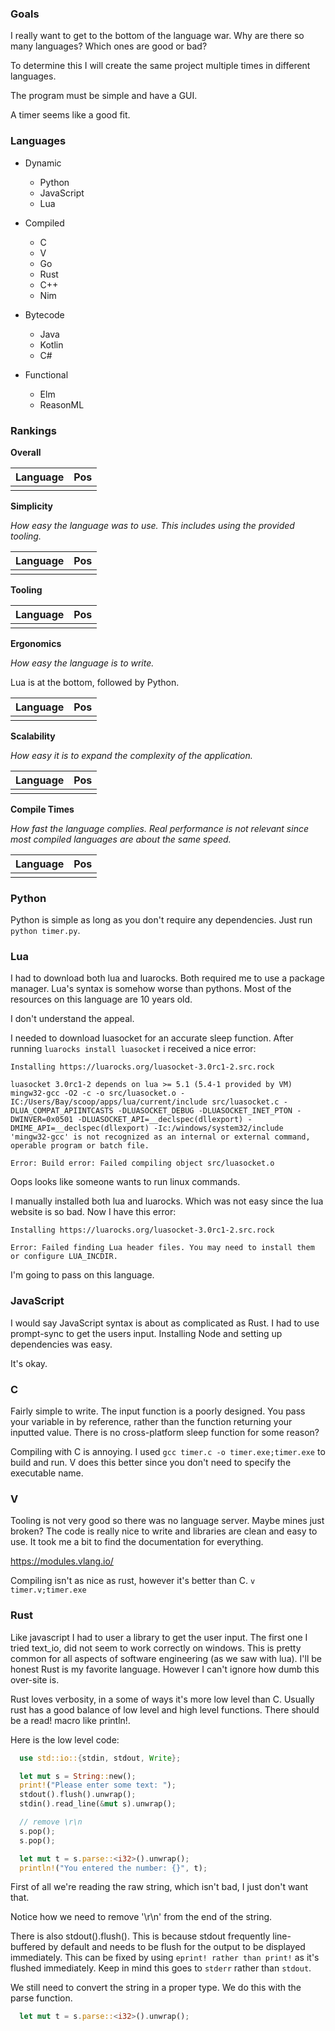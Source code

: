 ### Goals
I really want to get to the bottom of the language war. 
Why are there so many languages? 
Which ones are good or bad?

To determine this I will create the same project multiple times in different languages.

The program must be simple and have a GUI.

A timer seems like a good fit.

### Languages

- Dynamic
  - Python
  - JavaScript
  - Lua

- Compiled
  - C
  - V
  - Go
  - Rust
  - C++
  - Nim

- Bytecode
  - Java
  - Kotlin
  - C#

- Functional
  - Elm
  - ReasonML  


### Rankings

**Overall**

| Language | Pos |
|----------|-----|
|          |     |

**Simplicity**

*How easy the language was to use. This includes using the provided tooling.*

| Language | Pos |
|----------|-----|
|          |     |

**Tooling**

| Language | Pos |
|----------|-----|
|          |     |

**Ergonomics**

*How easy the language is to write.*

Lua is at the bottom, followed by Python.

| Language | Pos |
|----------|-----|
|          |     |

**Scalability**

*How easy it is to expand the complexity of the application.*

| Language | Pos |
|----------|-----|
|          |     |

**Compile Times**

*How fast the language complies. Real performance is not relevant since most compiled languages are about the same speed.*

| Language | Pos |
|----------|-----|
|          |     |

### Python
Python is simple as long as you don't require any dependencies.
Just run `python timer.py`.


### Lua
I had to download both lua and luarocks. 
Both required me to use a package manager.
Lua's syntax is somehow worse than pythons. 
Most of the resources on this language are 10 years old.

I don't understand the appeal.

I needed to download luasocket for an accurate sleep function.
After running `luarocks install luasocket` i received a nice error:
```
Installing https://luarocks.org/luasocket-3.0rc1-2.src.rock

luasocket 3.0rc1-2 depends on lua >= 5.1 (5.4-1 provided by VM)
mingw32-gcc -O2 -c -o src/luasocket.o -IC:/Users/Bay/scoop/apps/lua/current/include src/luasocket.c -DLUA_COMPAT_APIINTCASTS -DLUASOCKET_DEBUG -DLUASOCKET_INET_PTON -DWINVER=0x0501 -DLUASOCKET_API=__declspec(dllexport) -DMIME_API=__declspec(dllexport) -Ic:/windows/system32/include
'mingw32-gcc' is not recognized as an internal or external command,
operable program or batch file.

Error: Build error: Failed compiling object src/luasocket.o
```

Oops looks like someone wants to run linux commands.

I manually installed both lua and luarocks. Which was not easy since the lua website is so bad.
Now I have this error:

```
Installing https://luarocks.org/luasocket-3.0rc1-2.src.rock

Error: Failed finding Lua header files. You may need to install them or configure LUA_INCDIR.
```

I'm going to pass on this language. 

### JavaScript

I would say JavaScript syntax is about as complicated as Rust. 
I had to use prompt-sync to get the users input.
Installing Node and setting up dependencies was easy.

It's okay.

### C
Fairly simple to write. The input function is a poorly designed. 
You pass your variable in by reference, rather than the function returning your inputted value. 
There is no cross-platform sleep function for some reason?

Compiling with C is annoying. I used `gcc timer.c -o timer.exe;timer.exe` to build and run.
V does this better since you don't need to specify the executable name.

### V 

Tooling is not very good so there was no language server. Maybe mines just broken?
The code is really nice to write and libraries are clean and easy to use.
It took me a bit to find the documentation for everything.

https://modules.vlang.io/

Compiling isn't as nice as rust, however it's better than C.
`v timer.v;timer.exe`

### Rust

Like javascript I had to user a library to get the user input.
The first one I tried text_io, did not seem to work correctly on windows. 
This is pretty common for all aspects of software engineering (as we saw with lua). 
I'll be honest Rust is my favorite language. However I can't ignore how dumb this over-site is.

Rust loves verbosity, in a some of ways it's more low level than C.
Usually rust has a good balance of low level and high level functions.
There should be a read! macro like println!.

Here is the low level code:
```rust
  use std::io::{stdin, stdout, Write};

  let mut s = String::new();
  print!("Please enter some text: ");
  stdout().flush().unwrap();
  stdin().read_line(&mut s).unwrap();

  // remove \r\n
  s.pop();
  s.pop();

  let mut t = s.parse::<i32>().unwrap();
  println!("You entered the number: {}", t);
```

First of all we're reading the raw string, which isn't bad, I just don't want that.

Notice how we need to remove '\r\n' from the end of the string.

There is also stdout().flush(). 
This is because stdout frequently line-buffered by default and needs to be flush for the output to be displayed immediately.
This can be fixed by using `eprint! rather than print!` as it's flushed immediately. Keep in mind this goes to `stderr` rather than `stdout`.

We still need to convert the string in a proper type. We do this with the parse function.
```rust
  let mut t = s.parse::<i32>().unwrap();
```
